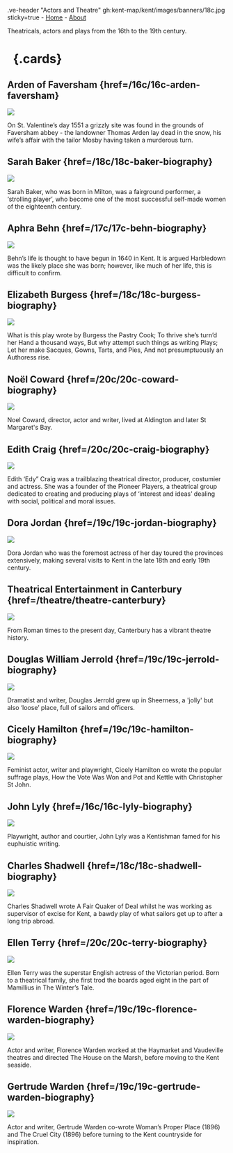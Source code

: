 .ve-header "Actors and Theatre" gh:kent-map/kent/images/banners/18c.jpg sticky=true
    - [Home](/)
    - [About](/about)

Theatricals, actors and plays from the 16th to the 19th century.

# &nbsp; {.cards}

## Arden of Faversham {href=/16c/16c-arden-faversham}

![](https://iiif.juncture-digital.org/thumbnail?url=https://upload.wikimedia.org/wikipedia/commons/3/38/Arden%27s_House%2C_Faversham.JPG)

On St. Valentine’s day 1551 a grizzly site was found in the grounds of Faversham abbey - the landowner Thomas Arden lay dead in the snow, his wife’s affair with the tailor Mosby having taken a murderous turn.

## Sarah Baker {href=/18c/18c-baker-biography}

![](https://iiif.juncture-digital.org/thumbnail?url=https://stor.artstor.org/stor/4b1bcc91-3a8d-416b-a3bc-522c47582a6d)

Sarah Baker, who was born in Milton, was a fairground performer, a ‘strolling player’, who become one of the most successful self-made women of the eighteenth century.

## Aphra Behn {href=/17c/17c-behn-biography}

![](https://iiif.juncture-digital.org/thumbnail?url=https://stor.artstor.org/stor/313c325c-0895-46de-bd40-f44b75667178)

Behn’s life is thought to have begun in 1640 in Kent. It is argued Harbledown was the likely place she was born; however, like much of her life, this is difficult to confirm.

## Elizabeth Burgess {href=/18c/18c-burgess-biography}

![](https://iiif.juncture-digital.org/thumbnail?url=https://stor.artstor.org/stor/113d965a-9e47-4ad3-8c46-ea1a91002f41)

What is this play wrote by Burgess the Pastry Cook; To thrive she’s turn’d her Hand a thousand ways, But why attempt such things as writing Plays; Let her make Sacques, Gowns, Tarts, and Pies, And not presumptuously an Authoress rise.

## Noël Coward {href=/20c/20c-coward-biography}

![](https://iiif.juncture-digital.org/thumbnail?url=https://stor.artstor.org/stor/ead09451-6033-4e22-9f91-5735da98942d)

Noel Coward, director, actor and writer, lived at Aldington and later St Margaret's Bay.

## Edith Craig {href=/20c/20c-craig-biography}

![](https://iiif.juncture-digital.org/thumbnail?url=https://upload.wikimedia.org/wikipedia/commons/3/3f/Smallhythe_Place%2C_Kent_2.jpg)

Edith ‘Edy” Craig was a trailblazing theatrical director, producer, costumier and actress. She was a founder of the Pioneer Players, a theatrical group dedicated to creating and producing plays of ‘interest and ideas’ dealing with social, political and moral issues.

## Dora Jordan {href=/19c/19c-jordan-biography}

![](https://iiif.juncture-digital.org/thumbnail?url=https://stor.artstor.org/stor/fa1d847b-8066-4bd1-9c12-a691efdb2b3e)

Dora Jordan who was the foremost actress of her day toured the provinces extensively, making several visits to Kent in the late 18th and early 19th century.

## Theatrical Entertainment in Canterbury {href=/theatre/theatre-canterbury}

![](https://iiif.juncture-digital.org/thumbnail?url=https://stor.artstor.org/stor/6b776164-7839-473f-aaf6-1f3065f06387)

From Roman times to the present day, Canterbury has a vibrant theatre history.

## Douglas William Jerrold {href=/19c/19c-jerrold-biography}

![](https://iiif.juncture-digital.org/thumbnail?url=https://stor.artstor.org/stor/0d4f592c-8356-414b-b38d-d9187bfd720d)

Dramatist and writer, Douglas Jerrold grew up in Sheerness, a 'jolly' but also ‘loose’ place, full of sailors and officers.

## Cicely Hamilton {href=/19c/19c-hamilton-biography}

![](https://iiif.juncture-digital.org/thumbnail?url=https://stor.artstor.org/stor/a5dc4023-53a8-4f24-b4d5-879c41fc9073)

Feminist actor, writer and playwright, Cicely Hamilton co wrote the popular suffrage plays, How the Vote Was Won and Pot and Kettle with Christopher St John.

## John Lyly {href=/16c/16c-lyly-biography}

![](https://iiif.juncture-digital.org/thumbnail?url=https://upload.wikimedia.org/wikipedia/commons/d/de/John_Lyly%27s_signature_%28from_a_letter_to_Sir_Robert_Cecil%2C_Feb._4_1602-3%3B_from_original_MS._in_Hatfield_Library%29.png)

Playwright, author and courtier, John Lyly was a Kentishman famed for his euphuistic writing.

## Charles Shadwell {href=/18c/18c-shadwell-biography}

![](https://iiif.juncture-digital.org/thumbnail?url=https://stor.artstor.org/stor/ff1d90fe-ce99-46f4-af0a-657279e644f4)

Charles Shadwell wrote A Fair Quaker of Deal whilst he was working as supervisor of excise for Kent, a bawdy play of what sailors get up to after a long trip abroad.

## Ellen Terry {href=/20c/20c-terry-biography}

![](https://iiif.juncture-digital.org/thumbnail?url=https://stor.artstor.org/stor/8106c5f4-37f3-4526-afe4-5fd40ef48d05)

Ellen Terry was the superstar English actress of the Victorian period. Born to a theatrical family, she first trod the boards aged eight in the part of Mamillius in The Winter’s Tale. 

## Florence Warden {href=/19c/19c-florence-warden-biography}

![](https://iiif.juncture-digital.org/thumbnail?url=https://stor.artstor.org/stor/47ed345c-3d26-4e7f-a46e-3bdc267e68f4)

Actor and writer, Florence Warden worked at the Haymarket and Vaudeville theatres and directed The House on the Marsh, before moving to the Kent seaside.

## Gertrude Warden {href=/19c/19c-gertrude-warden-biography}

![](https://iiif.juncture-digital.org/thumbnail?url=https://upload.wikimedia.org/wikipedia/commons/5/57/St_Stephen%2C_Lympne_1.JPG)

Actor and writer, Gertrude Warden co-wrote  Woman’s Proper Place (1896) and The Cruel City (1896) before turning to the Kent countryside for inspiration. 

